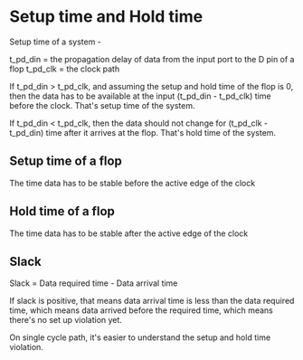# Setup time and Hold time

Setup time of a system -

t_pd_din = the propagation delay of data from the input port to the D pin of a flop
t_pd_clk = the clock path

If t_pd_din > t_pd_clk, and assuming the setup and hold time of the flop is 0, then the data has to be available at the input (t_pd_din - t_pd_clk) time before the clock. That's setup time of the system.

If t_pd_din < t_pd_clk, then the data should not change for (t_pd_clk - t_pd_din) time after it arrives at the flop. That's hold time of the system.

## Setup time of a flop

The time data has to be stable before the active edge of the clock

## Hold time of a flop

The time data has to be stable after the active edge of the clock

## Slack

Slack = Data required time - Data arrival time

If slack is positive, that means data arrival time is less than the data required time, which means data arrived before the required time, which means there's no set up violation yet.

On single cycle path, it's easier to understand the setup and hold time violation.
